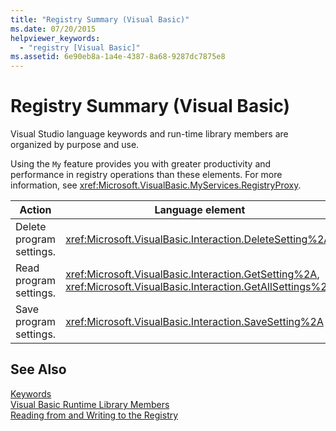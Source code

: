 ```yaml
---
title: "Registry Summary (Visual Basic)"
ms.date: 07/20/2015
helpviewer_keywords: 
  - "registry [Visual Basic]"
ms.assetid: 6e90eb8a-1a4e-4387-8a68-9287dc7875e8
---
```

# Registry Summary (Visual Basic)
Visual Studio language keywords and run-time library members are organized by purpose and use.  
  
 Using the `My` feature provides you with greater productivity and performance in registry operations than these elements. For more information, see <xref:Microsoft.VisualBasic.MyServices.RegistryProxy>.  
  
|**Action**|**Language element**|  
|----------------|--------------------------|  
|Delete program settings.|<xref:Microsoft.VisualBasic.Interaction.DeleteSetting%2A>|  
|Read program settings.|<xref:Microsoft.VisualBasic.Interaction.GetSetting%2A>, <xref:Microsoft.VisualBasic.Interaction.GetAllSettings%2A>|  
|Save program settings.|<xref:Microsoft.VisualBasic.Interaction.SaveSetting%2A>|  
  
## See Also  
 [Keywords](../../../visual-basic/language-reference/keywords/index.md)  
 [Visual Basic Runtime Library Members](../../../visual-basic/language-reference/runtime-library-members.md)  
 [Reading from and Writing to the Registry](../../../visual-basic/developing-apps/programming/computer-resources/reading-from-and-writing-to-the-registry.md)
